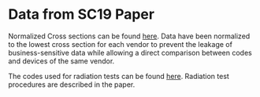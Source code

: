 # Data from SC19 Paper

Normalized Cross sections can be found [here](./cross-sections-normalized.csv). Data have been normalized to the lowest cross section for each vendor to prevent the leakage of business-sensitive data while allowing a direct comparison between codes and devices of the same vendor.

The codes used for radiation tests can be found [here](./codes). Radiation test procedures are described in the paper.

